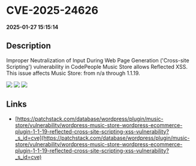 # CVE-2025-24626

**2025-01-27 15:15:14**

## Description
Improper Neutralization of Input During Web Page Generation ('Cross-site Scripting') vulnerability in CodePeople Music Store allows Reflected XSS. This issue affects Music Store: from n/a through 1.1.19.

![](https://img.shields.io/static/v1?label=Score&message=7.1&color=red)
![](https://img.shields.io/static/v1?label=Severity&message=HIGH&color=red)
![](https://img.shields.io/static/v1?label=CWE&message=XSS&color=green)

## Links
- [https://patchstack.com/database/wordpress/plugin/music-store/vulnerability/wordpress-music-store-wordpress-ecommerce-plugin-1-1-19-reflected-cross-site-scripting-xss-vulnerability?_s_id=cve](https://patchstack.com/database/wordpress/plugin/music-store/vulnerability/wordpress-music-store-wordpress-ecommerce-plugin-1-1-19-reflected-cross-site-scripting-xss-vulnerability?_s_id=cve)
